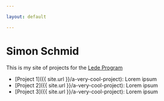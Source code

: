 ```yaml
---

layout: default

---
```


# Simon Schmid

This is my site of projects for the [Lede Program](http://ledeprogram.com)

* [Project 1]({{ site.url }}/a-very-cool-project): Lorem ipsum
* [Project 2]({{ site.url }}/a-very-cool-project): Lorem ipsum
* [Project 3]({{ site.url }}/a-very-cool-project): Lorem ipsum
